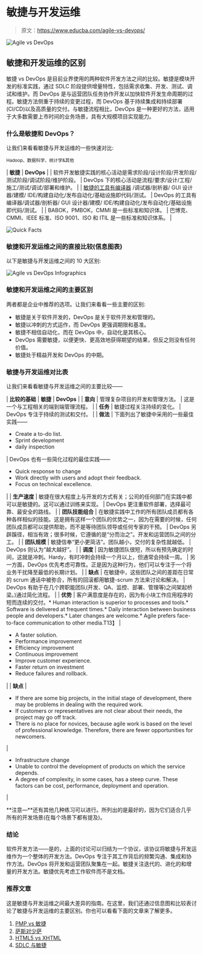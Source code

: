 # 敏捷与开发运维

> 原文：<https://www.educba.com/agile-vs-devops/>

![Agile vs DevOps](img/7b05ebc3b575f5342ec9fbd41bb47de0.png)



## 敏捷和开发运维的区别

敏捷 vs DevOps 是目前业界使用的两种软件开发方法之间的比较。敏捷是模块开发的标准实践，通过 SDLC 阶段提供增量特性，包括需求收集、开发、测试、调试和维护。而 DevOps 是与运营团队任务协作开发以加快软件开发生命周期的过程。敏捷方法侧重于持续的变更过程，而 DevOps 基于持续集成和持续部署(CI/CD)以及高质量的交付。与敏捷流程相比，DevOps 是一种更好的方法，适用于大多数需要上市时间的业务场景，具有大规模项目实现能力。

### 什么是敏捷和 DevOps？

让我们来看看敏捷与开发运维的一些快速对比:

<small>Hadoop、数据科学、统计学&其他</small>

| **敏捷** | **DevOps** |
| 软件开发敏捷实践的核心活动是需求阶段/设计阶段/开发阶段/测试阶段/调试阶段/维护阶段。 | DevOps 下的核心活动是流程/要求/设计/工程/施工/测试/调试/部署和维护。 |
| [敏捷的工具有编译器](https://www.educba.com/agile-coach-interview-questions/) /调试器/剖析器/ GUI 设计器/建模/ IDE/构建自动化/发布自动化/基础设施即代码/测试。 | DevOps 的工具有编译器/调试器/剖析器/ GUI 设计器/建模/ IDE/构建自动化/发布自动化/基础设施即代码/测试。 |
| BABOK，PMBOK，CMMI 是一些标准和知识体。 | 巴博克、CMMI、IEEE 标准、ISO 9001、ISO 和 ITIL 是一些标准和知识体系。 |

![Quick Facts](img/9b1b0897b07cbbbd3f5590ad55cd5e8a.png)



### 敏捷和开发运维之间的直接比较(信息图表)

以下是敏捷与开发运维之间的 10 大区别:

![Agile vs DevOps Infographics](img/8d33483a8a3f156afa44cfabb8235ef1.png)



### 敏捷和开发运维之间的主要区别

两者都是企业中推荐的选项。让我们来看看一些主要的区别:

*   敏捷是关于软件开发的，DevOps 是关于软件开发和管理的。
*   敏捷以冲刺的方式运作，而 DevOps 更强调期限和基准。
*   敏捷不相信自动化，而在 DevOps 中，自动化是其核心。
*   DevOps 需要敏捷，以便更快、更高效地获得期望的结果，但反之则没有任何价值。
*   敏捷处于精益开发和 DevOps 的中期。

### 敏捷与开发运维对比表

让我们来看看敏捷与开发运维之间的主要比较——

| **比较的基础** | **敏捷** | **DevOps** |
| **意向** | 管理复杂项目的开发和管理方法。 | 这是一个与工程相关的端到端管理流程。 |
| **任务** | 敏捷过程关注持续的变化。 | DevOps 专注于持续的测试和交付。 |
| **做法** | 下面列出了敏捷中采用的一些最佳实践——

*   Create a to-do list.
*   Sprint development
*   daily inspection

 | DevOps 也有一些简化过程的最佳实践——

*   Quick response to change
*   Work directly with users and adopt their feedback.
*   Focus on technical excellence.

 |
| **生产速度** | 敏捷在很大程度上与开发的方式有关；公司的任何部门在实践中都可以是敏捷的。这可以通过训练来实现。 | DevOps 更注重软件部署，选择最可靠、最安全的路线。 |
| **团队技能组合** | 在敏捷实践中工作的所有团队成员都有各种各样相似的技能。这是拥有这样一个团队的优势之一，因为在需要的时候，任何团队成员都可以提供帮助，而不是等待团队领导或任何专家的干预。 | DevOps 另辟蹊径，相当有效；很多时候，它遵循的是“分而治之”。开发和运营团队之间的分工。 |
| **团队规模** | 敏捷信奉“更小更简洁”。团队越小，交付的复杂性就越低。 | DevOps 则认为“越大越好”。 |
| **调度** | 因为敏捷团队很短，所以有预先确定的时间，这就是冲刺。Hardy，有时冲刺会持续一个月以上，但通常会持续一周。 | 另一方面，DevOps 优先考虑可靠性。正是因为这种行为，他们可以专注于一个将业务干扰降至最低的长期计划。 |
| **缺点** | 在敏捷中，这些团队之间的差距在日常的 scrum 通话中被弥合，所有的回滚都用敏捷-scrum 方法来讨论和解决。 | DevOps 有助于在几个跨职能团队(开发、QA、监控、部署、管理等)之间架起桥梁。)通过简化流程。 |
| **优势** | 客户满意度是存在的，因为有小块工作应用程序的短而连续的交付。*   Human interaction is superior to processes and tools.*   Software is delivered at frequent times.*   Daily interaction between business people and developers.*   Later changes are welcome.*   Agile prefers face-to-face communication to other media.T13】 | 

*   A faster solution.
*   Performance improvement
*   Efficiency improvement
*   Continuous improvement
*   Improve customer experience.
*   Faster return on investment
*   Reduce failures and rollback.

 |
| **缺点** | 

*   If there are some big projects, in the initial stage of development, there may be problems in dealing with the required work.
*   If customers or representatives are not clear about their needs, the project may go off track.
*   There is no place for novices, because agile work is based on the level of professional knowledge. Therefore, there are fewer opportunities for newcomers.

 | 

*   Infrastructure change
*   Unable to control the development of products on which the service depends.
*   A degree of complexity, in some cases, has a steep curve. These factors can be cost, performance, deployment and operation.

 |

**注意—**还有其他几种练习可以进行。所列出的是最好的，因为它们适合几乎所有的开发场景(在每个场景下都有提及)。

### 结论

软件开发方法——是的，上面的讨论可以归结为一个协议，该协议将敏捷与开发运维作为一个整体的开发方法。DevOps 专注于其工作背后的频繁沟通、集成和协作方法。DevOps 将开发和运营团队聚集在一起。敏捷关注迭代的、进化的和增量的开发方法。敏捷优先考虑工作软件而不是文档。

### 推荐文章

这是敏捷与开发运维之间最大差异的指南。在这里，我们还通过信息图和比较表讨论了敏捷与开发运维的主要区别。你也可以看看下面的文章来了解更多。

1.  [PMP vs 敏捷](https://www.educba.com/pmp-certification-vs-agile-certification/)
2.  [萨斯对少萨](https://www.educba.com/sass-vs-less/)
3.  [HTML5 vs XHTML](https://www.educba.com/html5-vs-xhtml/)
4.  [SDLC 与敏捷](https://www.educba.com/sdlc-vs-agile/)





